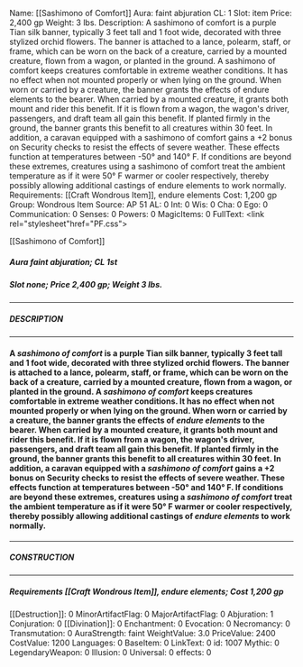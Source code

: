 Name: [[Sashimono of Comfort]]
Aura: faint abjuration
CL: 1
Slot: item
Price: 2,400 gp
Weight: 3 lbs.
Description: A sashimono of comfort is a purple Tian silk banner, typically 3 feet tall and 1 foot wide, decorated with three stylized orchid flowers. The banner is attached to a lance, polearm, staff, or frame, which can be worn on the back of a creature, carried by a mounted creature, flown from a wagon, or planted in the ground. A sashimono of comfort keeps creatures comfortable in extreme weather conditions. It has no effect when not mounted properly or when lying on the ground. When worn or carried by a creature, the banner grants the effects of endure elements to the bearer. When carried by a mounted creature, it grants both mount and rider this benefit. If it is flown from a wagon, the wagon's driver, passengers, and draft team all gain this benefit. If planted firmly in the ground, the banner grants this benefit to all creatures within 30 feet. In addition, a caravan equipped with a sashimono of comfort gains a +2 bonus on Security checks to resist the effects of severe weather. These effects function at temperatures between -50° and 140° F. If conditions are beyond these extremes, creatures using a sashimono of comfort treat the ambient temperature as if it were 50° F warmer or cooler respectively, thereby possibly allowing additional castings of endure elements to work normally.
Requirements: [[Craft Wondrous Item]], endure elements
Cost: 1,200 gp
Group: Wondrous Item
Source: AP 51
AL: 0
Int: 0
Wis: 0
Cha: 0
Ego: 0
Communication: 0
Senses: 0
Powers: 0
MagicItems: 0
FullText: <link rel="stylesheet"href="PF.css"><div class="heading"><p class="alignleft">[[Sashimono of Comfort]]</p><div style="clear: both;"></div></div><div><h5><b>Aura </b>faint abjuration; <b>CL </b>1st</h5><h5><b>Slot </b>none; <b>Price </b>2,400 gp; <b>Weight </b>3 lbs.</h5></div><hr/><div><h5><b>DESCRIPTION</b></h5></div><hr/><div><h4><p>A <i>sashimono of comfort</i> is a purple Tian silk banner, typically 3 feet tall and 1 foot wide, decorated with three stylized orchid flowers. The banner is attached to a lance, polearm, staff, or frame, which can be worn on the back of a creature, carried by a mounted creature, flown from a wagon, or planted in the ground. A <i>sashimono of comfort</i> keeps creatures comfortable in extreme weather conditions. It has no effect when not mounted properly or when lying on the ground. When worn or carried by a creature, the banner grants the effects of <i>endure elements</i> to the bearer. When carried by a mounted creature, it grants both mount and rider this benefit. If it is flown from a wagon, the wagon's driver, passengers, and draft team all gain this benefit. If planted firmly in the ground, the banner grants this benefit to all creatures within 30 feet. In addition, a caravan equipped with a <i>sashimono of comfort</i> gains a +2 bonus on Security checks to resist the effects of severe weather. These effects function at temperatures between -50° and 140° F. If conditions are beyond these extremes, creatures using a <i>sashimono of comfort</i> treat the ambient temperature as if it were 50° F warmer or cooler respectively, thereby possibly allowing additional castings of <i>endure elements</i> to work normally.</p></h4></div><hr/><div><h5><b>CONSTRUCTION</b></h5></div><hr/><div><h5><b>Requirements </b>[[Craft Wondrous Item]], <i>endure elements</i>; <b>Cost </b>1,200 gp</h5></div>
[[Destruction]]: 0
MinorArtifactFlag: 0
MajorArtifactFlag: 0
Abjuration: 1
Conjuration: 0
[[Divination]]: 0
Enchantment: 0
Evocation: 0
Necromancy: 0
Transmutation: 0
AuraStrength: faint
WeightValue: 3.0
PriceValue: 2400
CostValue: 1200
Languages: 0
BaseItem: 0
LinkText: 0
id: 1007
Mythic: 0
LegendaryWeapon: 0
Illusion: 0
Universal: 0
effects: 0
